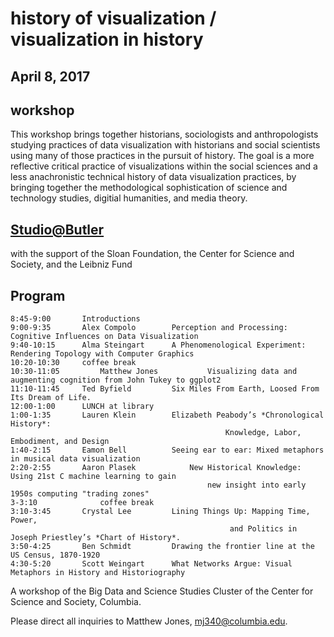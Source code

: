 # history of visualization / visualization in history
## April 8, 2017

## workshop

This workshop brings together historians, sociologists and anthropologists studying practices of data visualization with historians and social scientists using many of those practices in the pursuit of history. The goal is a more reflective critical practice of visualizations within the social sciences and a less anachronistic technical history of data visualization practices, by bringing together the methodological sophistication of science and technology studies, digitial humanities, and media theory.


## [Studio@Butler](https://studio.cul.columbia.edu/) 
with the support of the Sloan Foundation, the Center for Science and Society, and the Leibniz Fund

## Program

    8:45-9:00	    Introductions									
    9:00-9:35	    Alex Compolo	    Perception and Processing: Cognitive Influences on Data Visualization							
    9:40-10:15	    Alma Steingart	    A Phenomenological Experiment: Rendering Topology with Computer Graphics							
    10:20-10:30	    coffee break									
    10:30-11:05         Matthew Jones           Visualizing data and augmenting cognition from John Tukey to ggplot2 							
    11:10-11:45	    Ted Byfield		    Six Miles From Earth, Loosed From Its Dream of Life.							
    12:00-1:00	    LUNCH at library									
    1:00-1:35	    Lauren Klein	    Elizabeth Peabody’s *Chronological History*: 
                                                    Knowledge, Labor, Embodiment, and Design							
    1:40-2:15	    Eamon Bell		    Seeing ear to ear: Mixed metaphors in musical data visualization							
    2:20-2:55	    Aaron Plasek            New Historical Knowledge: Using 21st C machine learning to gain 
                                                new insight into early 1950s computing "trading zones" 							
    3-3:10	            coffee break									
    3:10-3:45	    Crystal Lee		    Lining Things Up: Mapping Time, Power, 
                                                     and Politics in Joseph Priestley’s *Chart of History*.						
    3:50-4:25	    Ben Schmidt		    Drawing the frontier line at the US Census, 1870-1920							
    4:30-5:20	    Scott Weingart	    What Networks Argue: Visual Metaphors in History and Historiography	

A workshop of the Big Data and Science Studies Cluster of the Center for Science and Society, Columbia.

Please direct all inquiries to Matthew Jones, mj340@columbia.edu.
